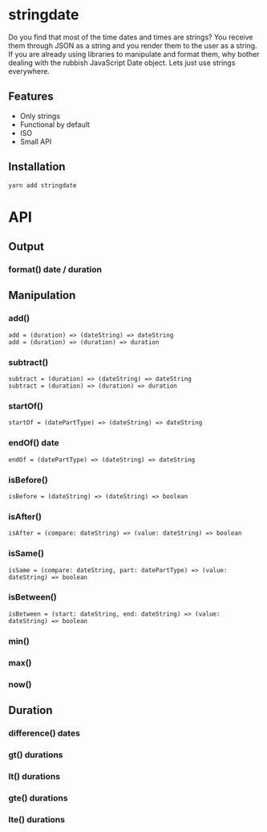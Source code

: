 # stringdate

Do you find that most of the time dates and times are strings? You receive them through JSON as a string and you render them to the user as a string. If you are already using libraries to manipulate and format them, why bother dealing with the rubbish JavaScript Date object. Lets just use strings everywhere.



## Features
- Only strings
- Functional by default
- ISO
- Small API

## Installation

```
yarn add stringdate
```

# API

## Output
### format() date / duration

## Manipulation
### add() 
```
add = (duration) => (dateString) => dateString
add = (duration) => (duration) => duration
```

### subtract()
```
subtract = (duration) => (dateString) => dateString
subtract = (duration) => (duration) => duration
```

### startOf()
```
startOf = (datePartType) => (dateString) => dateString
```

### endOf() date
```
endOf = (datePartType) => (dateString) => dateString
```
### isBefore() 
```
isBefore = (dateString) => (dateString) => boolean
```
### isAfter()

```
isAfter = (compare: dateString) => (value: dateString) => boolean
```
### isSame()
```
isSame = (compare: dateString, part: datePartType) => (value: dateString) => boolean
```
### isBetween()
```
isBetween = (start: dateString, end: dateString) => (value: dateString) => boolean
```

### min()
### max()
### now()

## Duration
### difference() dates
### gt() durations
### lt() durations
### gte() durations
### lte() durations


